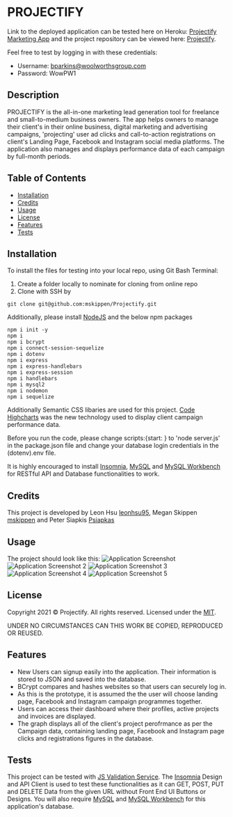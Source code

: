 # PROJECTIFY

Link to the deployed application can be tested here on Heroku: [Projectify Marketing App](https://projectify-marketing-app.herokuapp.com/) and the project repository can be viewed here: [Projectify](https://github.com/mskippen/Projectify).

Feel free to test by logging in with these credentials:
- Username: bparkins@woolworthsgroup.com
- Password: WowPW1

## Description

PROJECTIFY is the all-in-one marketing lead generation tool for freelance and small-to-medium business owners. The app helps owners to manage their client's in their online business, digital marketing and advertising campaigns, 'projecting' user ad clicks and call-to-action registrations on client's Landing Page, Facebook and Instagram social media platforms. The application also manages and displays performance data of each campaign by full-month periods.

## Table of Contents

- [Installation](#installation)
- [Credits](#credits)
- [Usage](#usage)
- [License](#license)
- [Features](#features)
- [Tests](#tests)


## Installation

To install the files for testing into your local repo, using Git Bash Terminal:

1) Create a folder locally to nominate for cloning from online repo
2) Clone with SSH by

```GitBash Commands
git clone git@github.com:mskippen/Projectify.git
 ```

Additionally, please install [NodeJS](https://nodejs.org/en/) and the below npm packages

```Terminal Commands
npm i init -y
npm i
npm i bcrypt
npm i connect-session-sequelize
npm i dotenv
npm i express
npm i express-handlebars
npm i express-session
npm i handlebars
npm i mysql2
npm i nodemon
npm i sequelize
 ```
Additionally Semantic CSS libaries are used for this project. [Code Highcharts](https://www.highcharts.com/blog/download/) was the new technology used to display client campaign performance data.

Before you run the code, please change scripts:{start: } to 'node server.js' in the package.json file and change your database login credentials in the (dotenv).env file.

It is highly encouraged to install [Insomnia](https://insomnia.rest/), [MySQL](https://www.mysql.com/products/community/) and [MySQL Workbench](https://dev.mysql.com/downloads/workbench/) for RESTful API and Database functionalities to work.

## Credits

This project is developed by Leon Hsu [leonhsu95](https://github.com/leonhsu95), Megan Skippen [mskippen](https://github.com/mskippen) and Peter Siapkis [Psiapkas](https://github.com/Psiapkas)

## Usage

The project should look like this:
![Application Screenshot](public/screenshots/screenshot.png)
![Application Screenshot 2](public/screenshots/screenshot2.png)
![Application Screenshot 3](public/screenshots/screenshot3.png)
![Application Screenshot 4](public/screenshots/screenshot4.png)
![Application Screenshot 5](public/screenshots/screenshot5.png)


## License

Copyright 2021 © Projectify. All rights reserved.
Licensed under the [MIT](https://opensource.org/licenses/MIT).

UNDER NO CIRCUMSTANCES CAN THIS WORK BE COPIED, REPRODUCED OR REUSED.

## Features

- New Users can signup easily into the application. Their information is stored to JSON and saved into the database.
- BCrypt compares and hashes websites so that users can securely log in.
- As this is the prototype, it is assumed the the user will choose landing page, Facebook and Instagram campaign programmes together. 
- Users can access their dashboard where their profiles, active projects and invoices are displayed.
- The graph displays all of the client's project perofrmance as per the Campaign data, containing landing page, Facebook and Instagram page clicks and registrations figures in the database.


## Tests

This project can be tested with [JS Validation Service](https://jshint.com/). The [Insomnia](https://insomnia.rest/) Design and API Client 
is used to test these functionalities as it can GET, POST, PUT and DELETE Data from the given URL without Front End UI Buttons or Designs.
You will also require [MySQL](https://www.mysql.com/products/community/) and [MySQL Workbench](https://dev.mysql.com/downloads/workbench/) for this application's database.



